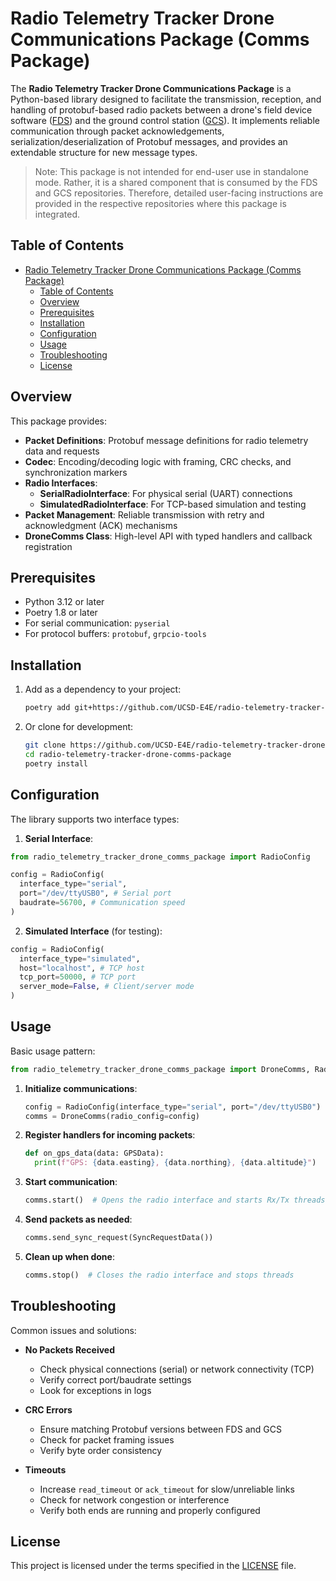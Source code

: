 # Radio Telemetry Tracker Drone Communications Package (Comms Package)

The **Radio Telemetry Tracker Drone Communications Package** is a Python-based library designed to facilitate the transmission, reception, and handling of protobuf-based radio packets between a drone's field device software ([FDS](https://github.com/UCSD-E4E/radio-telemetry-tracker-drone-fds)) and the ground control station ([GCS](https://github.com/UCSD-E4E/radio-telemetry-tracker-drone-gcs)). It implements reliable communication through packet acknowledgements, serialization/deserialization of Protobuf messages, and provides an extendable structure for new message types.

> Note: This package is not intended for end-user use in standalone mode. Rather, it is a shared component that is consumed by the FDS and GCS repositories. Therefore, detailed user-facing instructions are provided in the respective repositories where this package is integrated.

## Table of Contents
- [Radio Telemetry Tracker Drone Communications Package (Comms Package)](#radio-telemetry-tracker-drone-communications-package-comms-package)
  - [Table of Contents](#table-of-contents)
  - [Overview](#overview)
  - [Prerequisites](#prerequisites)
  - [Installation](#installation)
  - [Configuration](#configuration)
  - [Usage](#usage)
  - [Troubleshooting](#troubleshooting)
  - [License](#license)

## Overview

This package provides:

- **Packet Definitions**: Protobuf message definitions for radio telemetry data and requests
- **Codec**: Encoding/decoding logic with framing, CRC checks, and synchronization markers
- **Radio Interfaces**:
  - **SerialRadioInterface**: For physical serial (UART) connections
  - **SimulatedRadioInterface**: For TCP-based simulation and testing
- **Packet Management**: Reliable transmission with retry and acknowledgment (ACK) mechanisms
- **DroneComms Class**: High-level API with typed handlers and callback registration

## Prerequisites

- Python 3.12 or later
- Poetry 1.8 or later
- For serial communication: `pyserial`
- For protocol buffers: `protobuf`, `grpcio-tools`

## Installation

1. Add as a dependency to your project:

    ```bash
    poetry add git+https://github.com/UCSD-E4E/radio-telemetry-tracker-drone-comms-package.git
    ```

2. Or clone for development:
    ```bash
    git clone https://github.com/UCSD-E4E/radio-telemetry-tracker-drone-comms-package.git
    cd radio-telemetry-tracker-drone-comms-package
    poetry install
    ```

## Configuration

The library supports two interface types:

1. **Serial Interface**:

  ```python
  from radio_telemetry_tracker_drone_comms_package import RadioConfig

  config = RadioConfig(
    interface_type="serial",
    port="/dev/ttyUSB0", # Serial port
    baudrate=56700, # Communication speed
  )
```

2. **Simulated Interface** (for testing):

  ```python
  config = RadioConfig(
    interface_type="simulated",
    host="localhost", # TCP host
    tcp_port=50000, # TCP port
    server_mode=False, # Client/server mode
  )
  ```

## Usage

Basic usage pattern:

```python
from radio_telemetry_tracker_drone_comms_package import DroneComms, RadioConfig, GPSData
```

1. **Initialize communications**:
    ```python
    config = RadioConfig(interface_type="serial", port="/dev/ttyUSB0")
    comms = DroneComms(radio_config=config)
    ```     

2. **Register handlers for incoming packets**:
    ```python
    def on_gps_data(data: GPSData):
      print(f"GPS: {data.easting}, {data.northing}, {data.altitude}")

3. **Start communication**:
    ```python
    comms.start()  # Opens the radio interface and starts Rx/Tx threads
    ```

4. **Send packets as needed**:
    ```python
    comms.send_sync_request(SyncRequestData())
    ```

5. **Clean up when done**:
    ```python
    comms.stop()  # Closes the radio interface and stops threads
    ```


## Troubleshooting

Common issues and solutions:

- **No Packets Received**
  - Check physical connections (serial) or network connectivity (TCP)
  - Verify correct port/baudrate settings
  - Look for exceptions in logs

- **CRC Errors**
  - Ensure matching Protobuf versions between FDS and GCS
  - Check for packet framing issues
  - Verify byte order consistency

- **Timeouts**
  - Increase `read_timeout` or `ack_timeout` for slow/unreliable links
  - Check for network congestion or interference
  - Verify both ends are running and properly configured

## License

This project is licensed under the terms specified in the [LICENSE](LICENSE) file.



